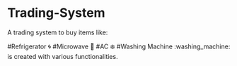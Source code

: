 # Trading-System
A trading system to buy items like:

#Refrigerator :cyclone:
#Microwave :heart_decoration:
#AC :snowflake:
#Washing Machine :washing_machine:
is created with various functionalities.

